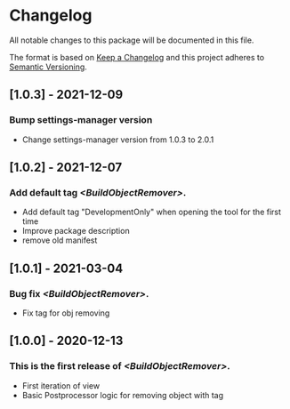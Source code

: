 # Changelog
All notable changes to this package will be documented in this file.

The format is based on [Keep a Changelog](http://keepachangelog.com/en/1.0.0/)
and this project adheres to [Semantic Versioning](http://semver.org/spec/v2.0.0.html).


## [1.0.3] - 2021-12-09

### Bump settings-manager version
- Change settings-manager version from 1.0.3 to 2.0.1

## [1.0.2] - 2021-12-07

### Add default tag *\<BuildObjectRemover\>*.
- Add default tag "DevelopmentOnly" when opening the tool for the first time
- Improve package description
- remove old manifest

## [1.0.1] - 2021-03-04

### Bug fix *\<BuildObjectRemover\>*.
- Fix tag for obj removing

## [1.0.0] - 2020-12-13

### This is the first release of *\<BuildObjectRemover\>*.
- First iteration of view
- Basic Postprocessor logic for removing object with tag
